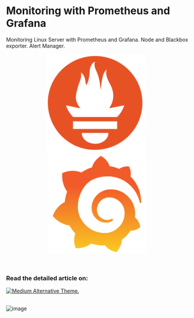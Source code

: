 # Monitoring with Prometheus and Grafana
Monitoring Linux Server with Prometheus and Grafana. Node and Blackbox exporter. Alert Manager.

<p align="center">
<img alt="Prometheus" width="270px" src="https://raw.githubusercontent.com/devicons/devicon/develop/icons/prometheus/prometheus-original.svg " style="padding-right:10px ;"/> &nbsp
<img alt="Grafana" width="270px" src="https://raw.githubusercontent.com/devicons/devicon/develop/icons/grafana/grafana-original.svg" style="padding-right:10px;" />
</p>
</br>
<h3> <strong> Read the detailed article on: </strong> </h3> <a href = "https://sagarkrp.medium.com/list/kubernetes-a0f8fab4ee0d" target ="_blank">

<picture>
   <source media="(prefers-color-scheme: dark)" srcset="https://github.com/sagarkrp/sagarkrp/blob/main/images/Medium-white1x.png" width="160px" height="35px">
   <source media="(prefers-color-scheme: light)" srcset="https://raw.githubusercontent.com/sagarkrp/sagarkrp/main/images/Medium-dark.svg" width="160px" height="35px">
   <img alt="Medium Alternative Theme." src="https://raw.githubusercontent.com/sagarkrp/sagarkrp/main/images/Medium-dark.svg" width="160px" height="35px">
</picture> </a> </br> &nbsp


![image](https://github.com/sagarkrp/Prometheus_Grafana/assets/42873729/096fb27b-af85-4fdb-95bd-655c2a77463f)

